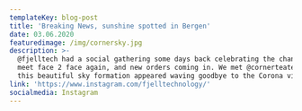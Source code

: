 ```yaml
---
templateKey: blog-post
title: 'Breaking News, sunshine spotted in Bergen'
date: 03.06.2020
featuredimage: /img/cornersky.jpg
description: >-
  @fjelltech had a social gathering some days back celebrating the chance to
  meet face 2 face again, and new orders coming in. We met @cornerteateret where
  this beautiful sky formation appeared waving goodbye to the Corona virus.   
link: 'https://www.instagram.com/fjelltechnology/'
socialmedia: Instagram
---
```


